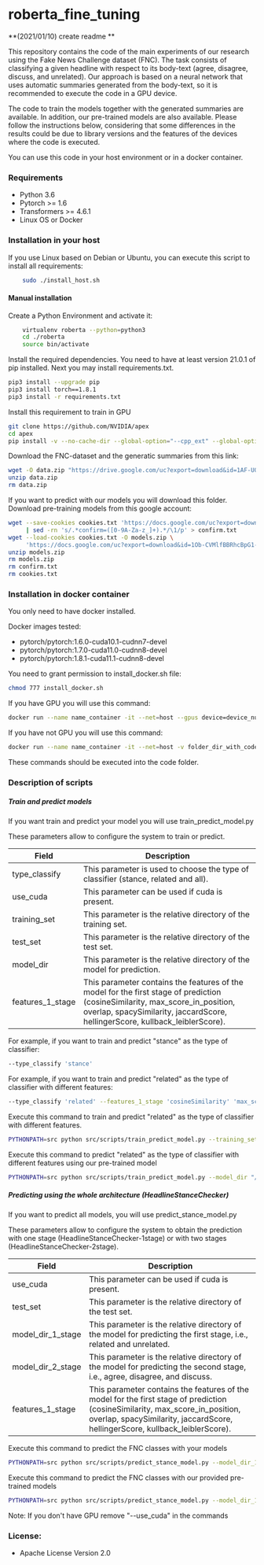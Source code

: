 # roberta_fine_tuning

**(2021/01/10) create readme **

This repository contains the code of the main experiments of our research using the Fake News Challenge dataset (FNC). The task consists of classifying a given headline with respect to its body-text (agree, disagree, discuss, and unrelated). 
Our approach is based on a neural network that uses automatic summaries generated from the body-text, so it is recommended to execute the code in a GPU device.

The code to train the models together with the generated summaries are available. In addition, our pre-trained models are also available. Please follow the instructions below, considering that some differences in the results could be due to library versions and the features of the devices where the code is executed.

You can use this code in your host environment or in a docker container.
### Requirements
* Python 3.6
* Pytorch >= 1.6
* Transformers >= 4.6.1
* Linux OS or Docker

### Installation in your host
If you use Linux based on Debian or Ubuntu, you can execute this script to install all requirements:
```bash 
    sudo ./install_host.sh
```

#### Manual installation

Create a Python Environment and activate it:
```bash 
    virtualenv roberta --python=python3
    cd ./roberta
    source bin/activate
```
Install the required dependencies. 
You need to have at least version 21.0.1 of pip installed. Next you may install requirements.txt.

```bash
pip3 install --upgrade pip
pip3 install torch==1.8.1
pip3 install -r requirements.txt
```

Install this requirement to train in GPU
```bash
git clone https://github.com/NVIDIA/apex
cd apex
pip install -v --no-cache-dir --global-option="--cpp_ext" --global-option="--cuda_ext" ./
```


Download the FNC-dataset and the generatic summaries from this link:
```bash
wget -O data.zip "https://drive.google.com/uc?export=download&id=1AF-U0jjud1eJaKmWVxNBLvQdpxp6LEj3"
unzip data.zip
rm data.zip
```

If you want to predict with our models you will download this folder.
Download pre-training models from this google account:

```bash
wget --save-cookies cookies.txt 'https://docs.google.com/uc?export=download&id=1Ob-CVMlfBBRhcBpG1-iaPP_g9SZYjW2s' -O- \
     | sed -rn 's/.*confirm=([0-9A-Za-z_]+).*/\1/p' > confirm.txt
wget --load-cookies cookies.txt -O models.zip \
     'https://docs.google.com/uc?export=download&id=1Ob-CVMlfBBRhcBpG1-iaPP_g9SZYjW2s&confirm='$(<confirm.txt)
unzip models.zip
rm models.zip
rm confirm.txt
rm cookies.txt
```
### Installation in docker container
You only need to have docker installed. 
 
Docker images tested:
* pytorch/pytorch:1.6.0-cuda10.1-cudnn7-devel
* pytorch/pytorch:1.7.0-cuda11.0-cudnn8-devel
* pytorch/pytorch:1.8.1-cuda11.1-cudnn8-devel

You need to grant permission to install_docker.sh file:
```bash
chmod 777 install_docker.sh
```

If you have GPU you will use this command:
```bash
docker run --name name_container -it --net=host --gpus device=device_number -v folder_dir_with_code:/workspace pytorch/pytorch:1.8.1-cuda11.1-cudnn8-devel bash -c "./install_docker.sh"
```

If you have not GPU you will use this command:
```bash
docker run --name name_container -it --net=host -v folder_dir_with_code:/workspace pytorch/pytorch:1.8.1-cuda11.1-cudnn8-devel bash -c "./install_docker.sh"
```

These commands should be executed into the code folder.
### Description of scripts

##### Train and predict models
If you want train and predict your model you will use train_predict_model.py

These parameters allow to configure the system to train or predict.

|Field|Description|
|---|---|
|type_classify|This parameter is used to choose the type of classifier (stance, related and all).|
|use_cuda|This parameter can be used if cuda is present.|
|training_set|This parameter is the relative directory of the training set.|
|test_set|This parameter is the relative directory of the test set.|
|model_dir|This parameter is the relative directory of the model for prediction.|
|features_1_stage|This parameter contains the features of the model for the first stage of prediction (cosineSimilarity, max_score_in_position, overlap, spacySimilarity, jaccardScore, hellingerScore, kullback_leiblerScore).|


For example, if you want to train and predict "stance" as the type of classifier:
```bash
--type_classify 'stance'
```
For example, if you want to train and predict "related" as the type of classifier with different features:
```bash
--type_classify 'related' --features_1_stage 'cosineSimilarity' 'max_score_in_position' 'overlap'
```

Execute this command to train and predict "related" as the type of classifier with different features.

```bash
PYTHONPATH=src python src/scripts/train_predict_model.py --training_set "/data/FNC_PLM_originDataset_train_all_summary_v2.json" --test_set "/data/FNC_PLM_originDataset_test_all_summary_v2.json" --type_classify 'related' --features_1_stage 'cosineSimilarity' 'max_score_in_position' 'overlap' --use_cuda
```

Execute this command to predict "related" as the type of classifier with different features using our pre-trained model
```bash
PYTHONPATH=src python src/scripts/train_predict_model.py --model_dir "/model" --test_set "/data/FNC_PLM_originDataset_test_all_summary_v2.json" --type_classify 'related' --features_1_stage 'cosineSimilarity' 'max_score_in_position' 'overlap' --use_cuda
```

##### Predicting using the whole architecture (HeadlineStanceChecker)  
If you want to predict all models, you will use predict_stance_model.py

These parameters allow to configure the system to obtain the prediction with one stage (HeadlineStanceChecker-1stage) or with two stages (HeadlineStanceChecker-2stage).

|Field|Description|
|---|---|
|use_cuda|This parameter can be used if cuda is present.|
|test_set|This parameter is the relative directory of the test set.|
|model_dir_1_stage|This parameter is the relative directory of the model for predicting the first stage, i.e., related and unrelated.|
|model_dir_2_stage|This parameter is the relative directory of the model for predicting the second stage, i.e., agree, disagree, and discuss.|
|features_1_stage|This parameter contains the features of the model for the first stage of prediction (cosineSimilarity, max_score_in_position, overlap, spacySimilarity, jaccardScore, hellingerScore, kullback_leiblerScore).|

Execute this command to predict the FNC classes with your models 
```bash
PYTHONPATH=src python src/scripts/predict_stance_model.py --model_dir_1_stage "/model_1" --model_dir_2_stage "/model_2" --test_set "/data/FNC_PLM_originDataset_test_all_summary_v2.json" --features_1_stage 'cosineSimilarity' 'max_score_in_position' 'overlap' --use_cuda
```
Execute this command to predict the FNC classes with our provided pre-trained models
```bash
PYTHONPATH=src python src/scripts/predict_stance_model.py --model_dir_1_stage "/models/related" --model_dir_2_stage "/models/stance" --test_set "/data/FNC_PLM_originDataset_test_all_summary_v2.json" --features_1_stage 'cosineSimilarity' 'max_score_in_position' 'overlap' --use_cuda
```

Note: If you don't have GPU remove "--use_cuda" in the commands
  
### License:
  * Apache License Version 2.0 